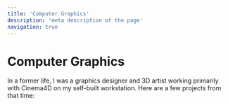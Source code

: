 ```yaml
---
title: 'Computer Graphics'
description: 'meta description of the page'
navigation: true
---
```


<!-- Content of the page -->
# Computer Graphics

In a former life, I was a graphics designer and 3D artist working primarily with Cinema4D on my self-built workstation. 
Here are a few projects from that time:
